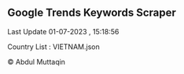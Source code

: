 

## Google Trends Keywords Scraper 
 
Last Update 01-07-2023 , 15:18:56

Country List :
VIETNAM.json



© Abdul Muttaqin 
